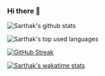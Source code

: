 ### Hi there 👋

<!--
**sarthakahuja07/sarthakahuja07** is a ✨ _special_ ✨ repository because its `README.md` (this file) appears on your GitHub profile.

Here are some ideas to get you started:

- 🔭 I’m currently working on ...
- 🌱 I’m currently learning ...
- 👯 I’m looking to collaborate on ...
- 🤔 I’m looking for help with ...
- 💬 Ask me about ...
- 📫 How to reach me: ...
- 😄 Pronouns: ...
- ⚡ Fun fact: ...
-->

![Sarthak's github stats](https://github-readme-stats.vercel.app/api?username=sarthakahuja07&count_private=true&show_icons=true&theme=github_dark&hide=contribs,issues)

![Sarthak's top used languages](https://github-readme-stats.vercel.app/api/top-langs/?username=sarthakahuja07&layout=compact&theme=github_dark)

[![GitHub Streak](http://github-readme-streak-stats.herokuapp.com?user=sarthakahuja07&theme=github_dark&date_format=M%20j%5B%2C%20Y%5D)](https://git.io/streak-stats)

[![Sarthak's wakatime stats](https://github-readme-stats.vercel.app/api/wakatime?username=sarthakahuja07&theme=github_dark)](https://github.com/anuraghazra/github-readme-stats)
